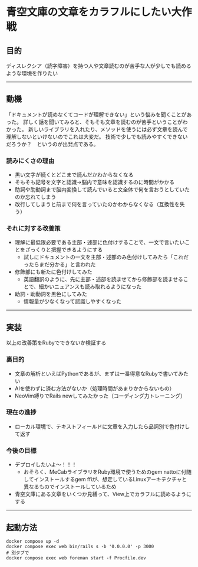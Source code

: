 # 青空文庫の文章をカラフルにしたい大作戦

## 目的
ディスレクシア（読字障害）を持つ人や文章読むのが苦手な人が少しでも読めるような環境を作りたい

---

## 動機
「ドキュメントが読めなくてコードが理解できない」という悩みを聞くことがあった。
詳しく話を聞いてみると、そもそも文章を読むのが苦手ということがわかった。
新しいライブラリを入れたり、メソッドを使うには必ず文章を読んで理解しないといけないのでこれは大変だ。
技術で少しでも読みやすくできないだろうか？　というのが出発点である。

### 読みにくさの理由
- 黒い文字が続くとどこまで読んだかわからなくなる
- そもそも記号を文字と認識->脳内で意味を認識するのに時間がかかる
- 助詞や助動詞まで脳内変換して読んでいると文全体で何を言おうとしていたのか忘れてしまう
- 改行してしまうと前まで何を言っていたのかわからなくなる（互換性を失う）

### それに対する改善策
- 理解に最低限必要である主部・述部に色付けすることで、一文で言いたいことをざっくりと把握できるようにする
  - 試しにドキュメントの一文を主部・述部のみ色付けしてみたら「これだったらまだ分かる」と言われた
- 修飾部にも新たに色付けしてみた
  - 英語翻訳のように、先に主部・述部を読ませてから修飾部を読ませることで、細かいニュアンスも読み取れるようになった
- 助詞・助動詞を黒色にしてみた
  - 情報量が少なくなって認識しやすくなった

---

## 実装
以上の改善策をRubyでできないか検証する

### 裏目的
- 文章の解析といえばPythonであるが、まずは一番得意なRubyで書いてみたい
- AIを使わずに済む方法がないか（処理時間があまりかからないもの）
- NeoVim縛りでRails newしてみたかった（コーディング力トレーニング）

### 現在の進捗
- ローカル環境で、テキストフィールドに文章を入力したら品詞別で色付けして返す

### 今後の目標
- デプロイしたいよ〜！！！
    - おそらく、MeCabライブラリをRuby環境で使うためのgem nattoに付随してインストールするgem ffiが、想定しているLinuxアーキテクチャと異なるものでインストールしているため
- 青空文庫にある文章をいくつか見繕って、View上でカラフルに読めるようにする

---

## 起動方法
```
docker compose up -d
docker compose exec web bin/rails s -b '0.0.0.0' -p 3000
# 別タブで
docker compose exec web foreman start -f Procfile.dev
```
